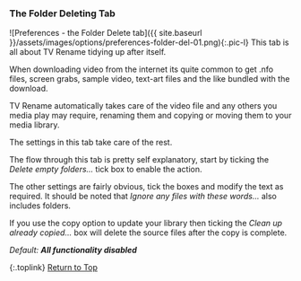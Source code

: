 <!-- START PREFERENCES {FOLDER DELETING TAB] - -->
### The Folder Deleting Tab

![Preferences - the Folder Delete tab]({{ site.baseurl }}/assets/images/options/preferences-folder-del-01.png){:.pic-l}
This tab is all about TV&nbsp;Rename tidying up after itself.

When downloading video from the internet its quite common to get .nfo files, screen grabs, sample video, text-art files and the like bundled with the download.

TV Rename automatically takes care of the video file and any others you media play may require, renaming them and copying or moving them to your media library.

The settings in this tab take care of the rest.

The flow through this tab is pretty self explanatory, start by ticking the _Delete empty folders..._ tick box to enable the action.

The other settings are fairly obvious, tick the boxes and modify the text as required. It should be noted that _Ignore any files with these words..._ also includes folders.

If you use the copy option to update your library then ticking the _Clean up already copied..._ box will delete the source files after the copy is complete.

_Default:_ _**All functionality disabled**_

{:.toplink}
[Return to Top]()
<!-- END PREFERENCES {FOLDER DELETING TAB] --- -->
